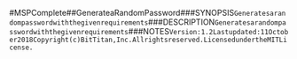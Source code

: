 #MSPComplete##GenerateaRandomPassword###SYNOPSIS```Generatesarandompasswordwiththegivenrequirements```###DESCRIPTION```Generatesarandompasswordwiththegivenrequirements```###NOTES```Version:1.2Lastupdated:11October2018Copyright(c)BitTitan,Inc.Allrightsreserved.LicensedundertheMITLicense.```
